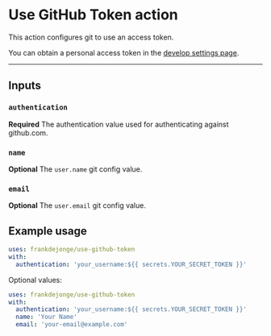 # Use GitHub Token action

This action configures git to use an access token.

You can obtain a personal access token in the [develop settings page](https://github.com/settings/tokens).

---

## Inputs

### `authentication`

**Required** The authentication value used for authenticating against github.com.


### `name`

**Optional** The `user.name` git config value.

### `email`

**Optional** The `user.email` git config value.

## Example usage

```yaml
uses: frankdejonge/use-github-token
with:
  authentication: 'your_username:${{ secrets.YOUR_SECRET_TOKEN }}'
```

Optional values:

```yaml
uses: frankdejonge/use-github-token
with:
  authentication: 'your_username:${{ secrets.YOUR_SECRET_TOKEN }}'
  name: 'Your Name'
  email: 'your-email@example.com'
```
